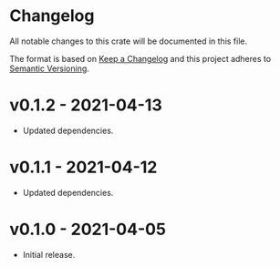 # Changelog

All notable changes to this crate will be documented in this file.

The format is based on [Keep a Changelog](http://keepachangelog.com/en/1.0.0/)
and this project adheres to [Semantic Versioning](https://semver.org/spec/v2.0.0.html).

# v0.1.2 - 2021-04-13
- Updated dependencies.

# v0.1.1 - 2021-04-12
- Updated dependencies.

# v0.1.0 - 2021-04-05

- Initial release.
